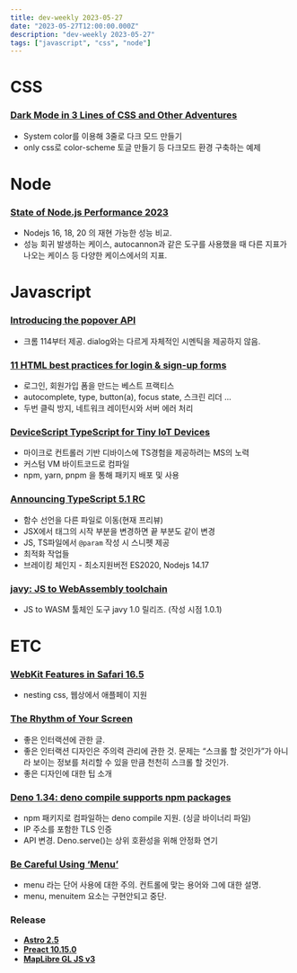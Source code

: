 ```yaml
---
title: dev-weekly 2023-05-27
date: "2023-05-27T12:00:00.000Z"
description: "dev-weekly 2023-05-27"
tags: ["javascript", "css", "node"]
---
```


# CSS

### **[Dark Mode in 3 Lines of CSS and Other Adventures](https://dev.to/madsstoumann/dark-mode-in-3-lines-of-css-and-other-adventures-1ljj)**

- System color를 이용해 3줄로 다크 모드 만들기
- only css로 color-scheme 토글 만들기 등 다크모드 환경 구축하는 예제

# Node

### **[State of Node.js Performance 2023](https://blog.rafaelgss.dev/state-of-nodejs-performance-2023)**

- Nodejs 16, 18, 20 의 재현 가능한 성능 비교.
- 성능 회귀 발생하는 케이스, autocannon과 같은 도구를 사용했을 때 다른 지표가 나오는 케이스 등 다양한 케이스에서의 지표.

# Javascript

### **[Introducing the popover API](https://developer.chrome.com/blog/introducing-popover-api/)**

- 크롬 114부터 제공. dialog와는 다르게 자체적인 시멘틱을 제공하지 않음.

### **[11 HTML best practices for login & sign-up forms](https://evilmartians.com/chronicles/html-best-practices-for-login-and-signup-forms)**

- 로그인, 회원가입 폼을 만드는 베스트 프랙티스
- autocomplete, type, button(a), focus state, 스크린 리더 …
- 두번 클릭 방지, 네트워크 레이턴시와 서버 에러 처리

### **[DeviceScript TypeScript for Tiny IoT Devices](https://microsoft.github.io/devicescript/)**

- 마이크로 컨트롤러 기반 디바이스에 TS경험을 제공하려는 MS의 노력
- 커스텀 VM 바이트코드로 컴파일
- npm, yarn, pnpm 을 통해 패키지 배포 및 사용

### **[Announcing TypeScript 5.1 RC](https://devblogs.microsoft.com/typescript/announcing-typescript-5-1-rc/)**

- 함수 선언을 다른 파일로 이동(현재 프리뷰)
- JSX에서 태그의 시작 부분을 변경하면 끝 부분도 같이 변경
- JS, TS파일에서 `@param` 작성 시 스니펫 제공
- 최적화 작업들
- 브레이킹 체인지 - 최소지원버전 ES2020, Nodejs 14.17

### **[javy: JS to WebAssembly toolchain](https://github.com/bytecodealliance/javy)**

- JS to WASM 툴체인 도구 javy 1.0 릴리즈. (작성 시점 1.0.1)

# ETC

### **[WebKit Features in Safari 16.5](https://webkit.org/blog/14154/webkit-features-in-safari-16-5/)**

- nesting css, 웹상에서 애플페이 지원

### **[The Rhythm of Your Screen](https://www.chrbutler.com/the-rhythm-of-your-screen)**

- 좋은 인터랙션에 관한 글.
- 좋은 인터랙션 디자인은 주의력 관리에 관한 것. 문제는 “스크롤 할 것인가”가 아니라 보이는 정보를 처리할 수 있을 만큼 천천히 스크롤 할 것인가.
- 좋은 디자인에 대한 팁 소개

### **[Deno 1.34: deno compile supports npm packages](https://deno.com/blog/v1.34)**

- npm 패키지로 컴파일하는 deno compile 지원. (싱글 바이너리 파일)
- IP 주소를 포함한 TLS 인증
- API 변경. Deno.serve()는 상위 호환성을 위해 안정화 연기

### **[Be Careful Using ‘Menu’](https://adrianroselli.com/2023/05/be-careful-using-menu.html)**

- menu 라는 단어 사용에 대한 주의. 컨트롤에 맞는 용어와 그에 대한 설명.
- menu, menuitem 요소는 구현안되고 중단.

### Release

- **[Astro 2.5](https://astro.build/blog/astro-250/)**
- **[Preact 10.15.0](https://github.com/preactjs/preact/releases/tag/10.15.0)**
- **[MapLibre GL JS v3](https://maplibre.org/news/2023-05-23-maplibre-gl-js-v3/)**